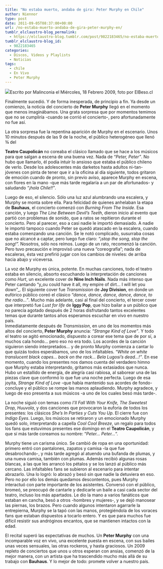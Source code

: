 ```yaml
---
title: "No estaba muerto, andaba de gira: Peter Murphy en Chile"
author: Niennor
type: post
date: 2011-09-05T08:37:00+00:00
url: /no-estaba-muerto-andaba-de-gira-peter-murphy-en/
tumblr_elclaustro-blog_permalink:
  - https://elclaustro-blog.tumblr.com/post/9822183465/no-estaba-muerto-andaba-de-gira-peter-murphy-en
tumblr_elclaustro-blog_id:
  - 9822183465
categories:
  - Discos, Videos y Playlists
  - Noticias
tags:
  - chile
  - En Vivo
  - Peter Murphy
---
```

<img decoding="async" src="https://64.media.tumblr.com/tumblr_lr18sggExI1r04xdq.jpg" />Escrito por Malinconia el Miércoles, 18 Febrero 2009, foto por ElBeso.cl 

Finalmente sucedió. Y de forma inesperada, de principio a fin. Ya desde un comienzo, la noticia del concierto de **Peter Murphy** llegó en el momento que menos imaginábamos. Una grata sorpresa que por momentos temimos que no se cumpliría -cuando se corrió el concierto-, pero afortunadamente no fue así.

<!-- more -->La otra sorpresa fue la repentina aparición de Murphy en el escenario. Unos 10 minutos después de las 9 de la noche, el público heterogéneo que llenó &frac34; del 

**Teatro Caupolicán** no coreaba el clásico llamado que se hace a los músicos para que salgan a escena de una buena vez. Nada de _“Peter, Peter”_. No hubo que llamarlo, él podía intuir lo ansioso que estaba el público chileno de verlo. Desde los adolescentes más darketos hasta adultos ni-tan-jóvenes con pinta de tener que ir a la oficina al día siguiente, todos gritaron de emoción cuando de pronto, sin previo aviso, aparece Murphy en escena, con flores en la mano -que más tarde regalaría a un par de afortunados- y saludando _“¡hola Chile!!”_.

Luego de eso, el silencio. Sólo una luz azul alumbrando una escalera, y Murphy se monta sobre ella. Para felicidad de quienes anhelaban la etapa de **Bauhaus**, el concierto comenzó con _Burning From The Inside_. Esa canción, y luego _The Line Between Devil’s Teeth_, dieron inicio al evento que partió con problemas de sonido, que a ratos se repitieron durante el concierto. Pero al parecer, eso a casi nadie le importó demasiado. A nadie le importó tampoco cuando Peter se quedó atascado en la escalera, cuando estaba comenzando una canción. Se le notó complicado, susurraba cosas que no alcancé a captar, pero luego fue claro: _“¡stop the song, stop the song!”._ Nosotros, sólo nos reímos. Luego de un rato, recomenzó la canción. Pero tuvo precaución e improvisó una nueva “coreografía”; nada de escaleras, ésta vez prefirió jugar con los cambios de niveles: de arriba hacia abajo y viceversa.

La voz de Murphy es única, potente. En muchas canciones, todo el teatro estaba en silencio, absorto escuchando la interpretación de canciones como _Hurt_, un excelente cover de **Nine Inch Nails**. Nada más intenso que Peter cantando “y_ou could have it all, my empire of dirt… I will let you down”_. El siguiente cover fue _Transmission_ de **Joy Division**, en donde un eufórico público coreó el clásico _“dance, dance, dance, dance, dance, to the radio…”_. Mucho más adelante, casi al final del concierto, el tercer cover que interpretó fue _Lust for life_ de **Iggy Pop**, que hizo bailar a un público que no parecía agotado después de 2 horas disfrutando tantos excelentes temas que durante tantos años esperamos escuchar en vivo en nuestro país.  
Inmediatamente después de _Transmission_, en uno de los momentos más altos del concierto, **Peter Murphy** anuncia: _“Strange Kind of Love”_. Y todo el teatro se agitó emocionado, dispuesto a corear ese tema que de por sí, a muchos cala hondo… pero eso no era todo. Los acordes de la canción siguieron siendo interpretados… y de pronto Murphy comienza a cantar lo que quizás todos esperábamos, uno de los infaltables. _“White on white translucent black capes… back on the rack… Bela Lugosi’s dead…!”_. En ese momento, cuando los presentes nos damos cuenta del verdadero himno que Murphy estaba interpretando, gritamos más extasiados que nunca. Hubo un estallido de energía, de alegría casi rabiosa, al saborear una de las piezas clave que conformó lo que fue una noche perfecta. Luego de esa joyita, _Strange Kind of Love_ -que había mantenido sus acordes de fondo- concluye y el público se rompe las manos aplaudiendo. Murphy agradece, y luego de eso presenta a sus músicos -a uno de los cuales besó más tarde-.

La noche siguió con temas como _I’ll Fall With Your Knife, The Sweetest Drop, Huuvola_, y dos canciones que provocaron la euforia de todos los presentes: los clásicos _She’s In Parties y Cuts You Up_. El cierre fue con _Indigo Eyes_. Luego, los músicos se retiraron y un emocionado Murphy quedó solo, interpretando a capella _Cool Cool Breeze_, un regalo para todos los fans que estuvimos presentes ese domingo en el **Teatro Caupolicán**, y que sí más tarde coreamos su nombre: “_Peter… Peter…_“.

Murphy tiene un carisma único. Se cambió de ropa en una oportunidad: primero entró con pantalones, zapatos y camisa -la que fue desabrochando-, y más tarde agregó al atuendo una bufanda de plumas, y una nueva camisa, también con plumas. Además recibió algunas rosas blancas, a las que les arrancó los pétalos y se los lanzó al público más cercano. Las infaltables fans se subieron al escenario para intentar abrazarlo. Una lo logró: lo abrazó y besó sin que nadie la detuviera en eso. Pero no por ello los demás quedamos descontentos, pues Murphy interactuó con parte importante de los asistentes. Conversó con el público, bromeó, se preocupó de cantarle y dedicarle un baile a casi cada sector del teatro, incluso los más apartados. Le dio la mano a varios fanáticos que estaban en cancha, besó a otros -hombres y mujeres-, y se dejó manosear las piernas, los brazos. Pero cuando algunos intentaron agarrarle la entrepierna, Murphy se la tapó con las manos, protegiéndola de los voraces fans que estaban dispuestos a tocarlo entero. Y es que para muchos fue difícil resistir sus andróginos encantos, que se mantienen intactos con la edad.

El recital superó las expectativas de muchos. Un **Peter Murphy** con una incomparable voz en vivo, una excelente puesta en escena, con sus bailes unas veces sensuales, las otras rockeros, y hasta graciosos. Un 2009 repleto de conciertos que unos u otros esperan con ansias, comenzó de la mejor manera, con un artista que ha trascendido mucho más allá de su trabajo con **Bauhaus**. Y lo mejor de todo: promete volver a nuestro país.
